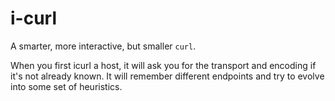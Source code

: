 # i-curl 

A smarter, more interactive, but smaller `curl`.

When you first icurl a host, it will ask you for the transport and encoding if it's not already known.  It will remember different endpoints and try to evolve into some set of heuristics.
